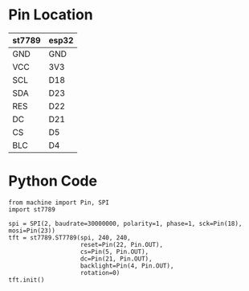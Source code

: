 # Pin Location

|st7789|esp32|
|--|--|
|GND|GND|
|VCC|3V3|
|SCL|D18|
|SDA|D23|
|RES|D22|
|DC|D21|
|CS|D5|
|BLC|D4|

# Python Code
```
from machine import Pin, SPI
import st7789

spi = SPI(2, baudrate=30000000, polarity=1, phase=1, sck=Pin(18), mosi=Pin(23))
tft = st7789.ST7789(spi, 240, 240,
                    reset=Pin(22, Pin.OUT),
                    cs=Pin(5, Pin.OUT),
                    dc=Pin(21, Pin.OUT),
                    backlight=Pin(4, Pin.OUT),
                    rotation=0)
tft.init()
```
